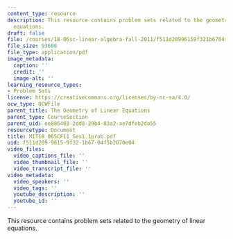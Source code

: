 ```yaml
---
content_type: resource
description: This resource contains problem sets related to the geometry of linear
  equations.
draft: false
file: /courses/18-06sc-linear-algebra-fall-2011/f511d20996159f321b6704f5b2070e04_MIT18_06SCF11_Ses1.1prob.pdf
file_size: 93686
file_type: application/pdf
image_metadata:
  caption: ''
  credit: ''
  image-alt: ''
learning_resource_types:
- Problem Sets
license: https://creativecommons.org/licenses/by-nc-sa/4.0/
ocw_type: OCWFile
parent_title: The Geometry of Linear Equations
parent_type: CourseSection
parent_uid: ee886403-2dd8-29b4-83a2-ae7dfeb2da55
resourcetype: Document
title: MIT18_06SCF11_Ses1.1prob.pdf
uid: f511d209-9615-9f32-1b67-04f5b2070e04
video_files:
  video_captions_file: ''
  video_thumbnail_file: ''
  video_transcript_file: ''
video_metadata:
  video_speakers: ''
  video_tags: ''
  youtube_description: ''
  youtube_id: ''
---
```

This resource contains problem sets related to the geometry of linear equations.